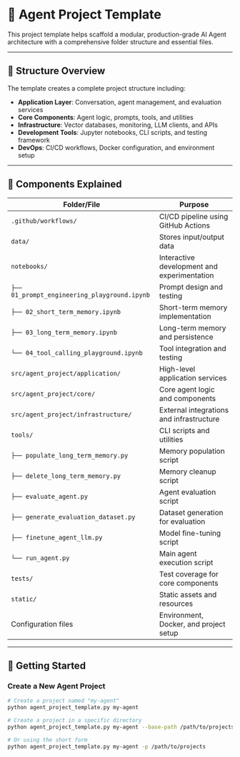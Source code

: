 
# 🧠 Agent Project Template

This project template helps scaffold a modular, production-grade AI Agent architecture with a comprehensive folder structure and essential files.

---

## 📁 Structure Overview

The template creates a complete project structure including:

- **Application Layer**: Conversation, agent management, and evaluation services
- **Core Components**: Agent logic, prompts, tools, and utilities
- **Infrastructure**: Vector databases, monitoring, LLM clients, and APIs
- **Development Tools**: Jupyter notebooks, CLI scripts, and testing framework
- **DevOps**: CI/CD workflows, Docker configuration, and environment setup

---

## 🧩 Components Explained

| Folder/File                           | Purpose                                      |
|---------------------------------------|----------------------------------------------|
| `.github/workflows/`                  | CI/CD pipeline using GitHub Actions         |
| `data/`                              | Stores input/output data                     |
| `notebooks/`                         | Interactive development and experimentation |
| `├── 01_prompt_engineering_playground.ipynb` | Prompt design and testing            |
| `├── 02_short_term_memory.ipynb`     | Short-term memory implementation             |
| `├── 03_long_term_memory.ipynb`      | Long-term memory and persistence             |
| `└── 04_tool_calling_playground.ipynb` | Tool integration and testing              |
| `src/agent_project/application/`     | High-level application services              |
| `src/agent_project/core/`            | Core agent logic and components              |
| `src/agent_project/infrastructure/`  | External integrations and infrastructure     |
| `tools/`                             | CLI scripts and utilities                    |
| `├── populate_long_term_memory.py`   | Memory population script                     |
| `├── delete_long_term_memory.py`     | Memory cleanup script                        |
| `├── evaluate_agent.py`              | Agent evaluation script                      |
| `├── generate_evaluation_dataset.py` | Dataset generation for evaluation            |
| `├── finetune_agent_llm.py`          | Model fine-tuning script                     |
| `└── run_agent.py`                   | Main agent execution script                  |
| `tests/`                             | Test coverage for core components            |
| `static/`                            | Static assets and resources                  |
| Configuration files                   | Environment, Docker, and project setup      |

---

## 🚀 Getting Started

### Create a New Agent Project

```bash
# Create a project named "my-agent"
python agent_project_template.py my-agent

# Create a project in a specific directory
python agent_project_template.py my-agent --base-path /path/to/projects

# Or using the short form
python agent_project_template.py my-agent -p /path/to/projects

```